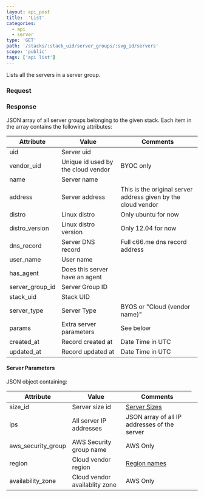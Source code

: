 ```yaml
---
layout: api_post
title:  'List'
categories:
  - api
  - server
type: 'GET'
path: '/stacks/:stack_uid/server_groups/:svg_id/servers'
scope: 'public'
tags: ['api list']
---
```


Lists all the servers in a server group.

### Request

### Response

JSON array of all server groups belonging to the given stack.
Each item in the array contains the following attributes:

<table class="table table-bordered table-striped">
	<thead>
		<tr>
			<th>Attribute</th>
			<th>Value</th>
			<th>Comments</th>
		</tr>
  </thead>
	<tbody>
		<tr><td>uid</td><td>Server uid</td><td></td></tr>
		<tr><td>vendor_uid</td><td>Unique id used by the cloud vendor</td><td>BYOC only</td></tr>
		<tr><td>name</td><td>Server name</td><td></td></tr>
		<tr><td>address</td><td>Server address</td><td>This is the original server address given by the cloud vendor</td></tr>
		<tr><td>distro</td><td>Linux distro</td><td>Only ubuntu for now</td></tr>
		<tr><td>distro_version</td><td>Linux distro version</td><td>Only 12.04 for now</td></tr>
		<tr><td>dns_record</td><td>Server DNS record</td><td>Full c66.me dns record address</td></tr>
		<tr><td>user_name</td><td>User name</td><td></td></tr>
		<tr><td>has_agent</td><td>Does this server have an agent</td><td></td></tr>
		<tr><td>server_group_id</td><td>Server Group ID</td><td></td></tr>
		<tr><td>stack_uid</td><td>Stack UID</td><td></td></tr>
		<tr><td>server_type</td><td>Server Type</td><td>BYOS or "Cloud (vendor name)"</td></tr>
		<tr><td>params</td><td>Extra server parameters</td><td>See below</td></tr>
		<tr><td>created_at</td><td>Record created at</td><td>Date Time in UTC</td></tr>
		<tr><td>updated_at</td><td>Record updated at</td><td>Date Time in UTC</td></tr>
	</tbody>
</table>

#### Server Parameters

JSON object containing:

<table class="table table-bordered table-striped">
	<thead>
		<tr>
			<th>Attribute</th>
			<th>Value</th>
			<th>Comments</th>
		</tr>
  </thead>
	<tbody>
		<tr><td>size_id</td><td>Server size id</td><td><a href="/api/basics/instance-names.html">Server Sizes</a></td></tr>
		<tr><td>ips</td><td>All server IP addresses</td><td>JSON array of all IP addresses of the server</td></tr>
		<tr><td>aws_security_group</td><td>AWS Security group name</td><td>AWS Only</td></tr>
		<tr><td>region</td><td>Cloud vendor region</td><td><a href="/api/basics/instance-regions.html">Region names</a></td></tr>
		<tr><td>availability_zone</td><td>Cloud vendor availablity zone</td><td>AWS Only</td><td></td></tr>
	</tbody>
</table>
